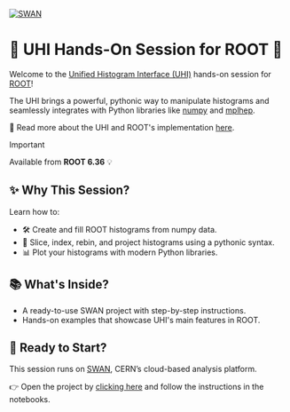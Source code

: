 [![SWAN](https://swan.web.cern.ch/sites/swan.web.cern.ch/files/pictures/open_in_swan.svg)](https://cern.ch/swanserver/cgi-bin/go?projurl=https://github.com/siliataider/UHI-for-ROOT.git)

# 🚀 UHI Hands-On Session for ROOT 🎯

Welcome to the [Unified Histogram Interface (UHI)](https://uhi.readthedocs.io/en/latest/) hands-on session for [ROOT](https://github.com/root-project/root)!

The UHI brings a powerful, pythonic way to manipulate histograms and seamlessly integrates with Python libraries like [numpy](https://numpy.org/) and [mplhep](https://mplhep.readthedocs.io/en/latest/).

🔗 Read more about the UHI and ROOT's implementation [here](https://root.cern.ch/doc/master/group__uhi__docs.html).

> [!IMPORTANT]  
> Available from **ROOT 6.36** 💡

## ✨ Why This Session?

Learn how to:
- 🛠 Create and fill ROOT histograms from numpy data.
- 🧩 Slice, index, rebin, and project histograms using a pythonic syntax.
- 📊 Plot your histograms with modern Python libraries.


## 📚 What's Inside?
- A ready-to-use SWAN project with step-by-step instructions.
- Hands-on examples that showcase UHI's main features in ROOT.

## 🚦 Ready to Start?

This session runs on [SWAN](https://swan.web.cern.ch/swan/), CERN’s cloud-based analysis platform.

👉 Open the project by [clicking here](https://cern.ch/swanserver/cgi-bin/go?projurl=https://github.com/siliataider/UHI-for-ROOT.git) and follow the instructions in the notebooks.
